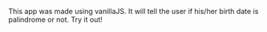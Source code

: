 This app was made using vanillaJS. It will tell the user if his/her birth date is palindrome or not. Try it out!
